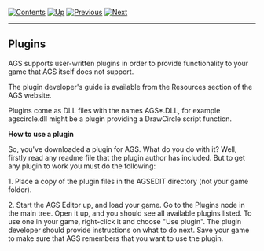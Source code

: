 []()

[![Contents](contents.gif)](ags) [![Up](up.gif)](ags12#topic20)
[![Previous](back.gif)](ags20#topic31)
[![Next](forward.gif)](ags22#topic33)

------------------------------------------------------------------------

Plugins
-------

AGS supports user-written plugins in order to provide functionality to
your game that AGS itself does not support.

The plugin developer's guide is available from the Resources section of
the AGS website.

Plugins come as DLL files with the names AGS\*.DLL, for example
agscircle.dll might be a plugin providing a DrawCircle script function.

**How to use a plugin**

So, you've downloaded a plugin for AGS. What do you do with it? Well,
firstly read any readme file that the plugin author has included. But to
get any plugin to work you must do the following:

1\. Place a copy of the plugin files in the AGSEDIT directory (not your
game folder).

2\. Start the AGS Editor up, and load your game. Go to the Plugins node
in the main tree. Open it up, and you should see all available plugins
listed. To use one in your game, right-click it and choose "Use plugin".
The plugin developer should provide instructions on what to do next.
Save your game to make sure that AGS remembers that you want to use the
plugin.
